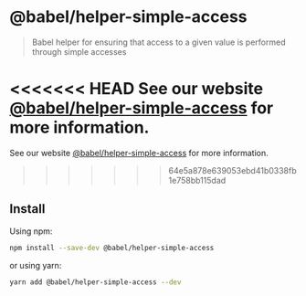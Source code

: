 # @babel/helper-simple-access

> Babel helper for ensuring that access to a given value is performed through simple accesses

<<<<<<< HEAD
See our website [@babel/helper-simple-access](https://babeljs.io/docs/en/next/babel-helper-simple-access.html) for more information.
=======
See our website [@babel/helper-simple-access](https://babeljs.io/docs/en/babel-helper-simple-access) for more information.
>>>>>>> 64e5a878e639053ebd41b0338fb1e758bb115dad

## Install

Using npm:

```sh
npm install --save-dev @babel/helper-simple-access
```

or using yarn:

```sh
yarn add @babel/helper-simple-access --dev
```
